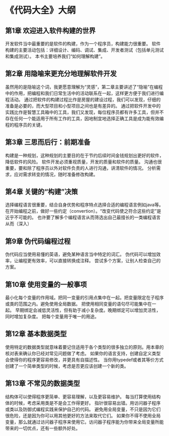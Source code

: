 # 《代码大全》大纲
## 第1章 欢迎进入软件构建的世界
开发软件当中最重要的是软件的构建，作为一个程序员，构建能力很重要。
软件构建的主要活动包括：详细设计、编码、调试、集成、开发者测试（包括单元测试和集成测试）。
本书主要培养我们“如何理解构建”。
## 第2章 用隐喻来更充分地理解软件开发
虽然用的是隐喻这个词，我更愿意理解为“灵感”，第二章主要讲述了“隐喻”在编程中的作用，把编程和我们日常生活中的活动联系在一起，这样更方便于我们进行编程活动。
通过把软件的构建过程比作是房屋的建设过程，我们可以发现，仔细的准备是必要的，而大型项目和小型项目之间也是有差异的。
通过把软件开发中的实践比作是智慧工具箱中的工具，我们又发现，每位程序员都有许多工具，但并不存在任何一个能适用于所有工作的工具，因地制宜地选择正确工具是成为能有效编程的程序员的关键。
## 第3章 三思而后行：前期准备
构建是一种规划，这种规划的主要目的在于节约后续时间金钱规划出更好的软件，降低软件的风险。
软件开发必须重视质量，开发的质量和软件的质量。
沟通也很重要，要和除了程序员以外对软件负责的人进行沟通，讲清软件的情况。
分析需求，应对需求转变的情况，随时准备修改构建。
## 第4章 关键的“构建”决策
选择编程语言很重要，结合自身优势和程序特点选择合适的编程语言例如java等。
在开始编程之前，做好一些约定（convertion）。“改变代码使之符合这些约定”是近乎不可能的。
也许要了解多个编程语言从而筛选出自己最擅长的一类编程语言从而（深入）
## 第9章 伪代码编程过程
伪代码应当使用易懂的英语，避免某种语言当中特定的词汇。
伪代码可以增加效率，让编程更有效率，可以直接转换成注释。
尝试多个方案，让别人检查自己的方案。
## 第10章 使用变量的一般事项
最小化每个变量的作用域。把同一变量的引用点集中在一起。把变量限定在子程序或类的范围之内。避免使用全局数据。
把使用相同变量的语句尽可能集中在一起。
早期绑定会减低灵活性，但有助于减小复杂度。晚期绑定可以增加灵活性，同时增加复杂度。
把每个变量用于唯一的用途。
## 第12章 基本数据类型
使用特定的数据类型就意味着要记住适用于各个类型的很多独立的原则。用本章的核对表来确认你已经对常见问题做了考虑。
如果你的语言支持，创建自定义类型会使得你的程序更容易修改，并更具有自描述性。
当你用typedef或者其等价方式创建了一个简单类型的时候，考虑是否更应该创建一个新的类。
## 第13章 不常见的数据类型
结构体可以使得程序更简单、更容易理解，以及更容易维护。
每当打算使用结构体的时候，考虑采用类是不是会工作得更好。
指针很容易出错。用访问器子程序或类以及防御式编程实践来保护自己的代码。
避免用全局变量，不只是因为它们很危险，还是因为你可以用其他更好的方法来取代它们。
如果你不得不使用全局变量，那么就通过访问器子程序来使用它。访问器子程序能为你带来全局变量所能带来的一切优点，还有一些额外好处。
